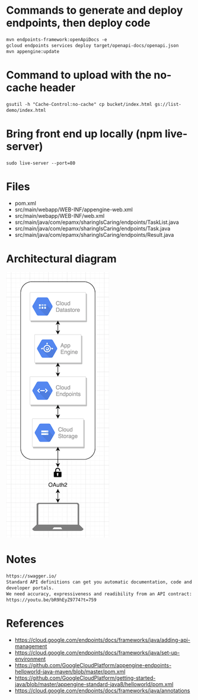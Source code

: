 # Commands to generate and deploy endpoints, then deploy code
	mvn endpoints-framework:openApiDocs -e
	gcloud endpoints services deploy target/openapi-docs/openapi.json
	mvn appengine:update

# Command to upload with the no-cache header
	gsutil -h "Cache-Control:no-cache" cp bucket/index.html gs://list-demo/index.html

# Bring front end up locally (npm live-server)
	sudo live-server --port=80

# Files
- pom.xml
- src/main/webapp/WEB-INF/appengine-web.xml
- src/main/webapp/WEB-INF/web.xml
- src/main/java/com/epamx/sharingIsCaring/endpoints/TaskList.java
- src/main/java/com/epamx/sharingIsCaring/endpoints/Task.java
- src/main/java/com/epamx/sharingIsCaring/endpoints/Result.java

# Architectural diagram
![diagram](diagram.png)

# Notes
	https://swagger.io/
	Standard API definitions can get you automatic documentation, code and developer portals. 
	We need accuracy, expressiveness and readibility from an API contract: https://youtu.be/bR9hEyZ9774?t=759

# References
- https://cloud.google.com/endpoints/docs/frameworks/java/adding-api-management
- https://cloud.google.com/endpoints/docs/frameworks/java/set-up-environment
- https://github.com/GoogleCloudPlatform/appengine-endpoints-helloworld-java-maven/blob/master/pom.xml
- https://github.com/GoogleCloudPlatform/getting-started-java/blob/master/appengine-standard-java8/helloworld/pom.xml
- https://cloud.google.com/endpoints/docs/frameworks/java/annotations